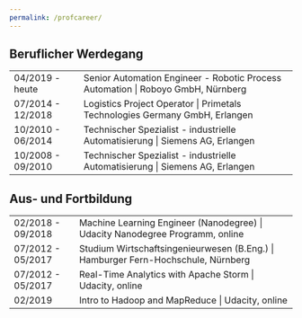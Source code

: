 ```yaml
---
permalink: /profcareer/
---
```

<h2 id='profcareer-work-experience'>Beruflicher Werdegang</h2>
<p>
<table>
    <tr>
        <td>04/2019 - heute</td>
        <td>Senior Automation Engineer - Robotic Process Automation | Roboyo GmbH, N&uuml;rnberg</td>
    </tr>
    <tr>
        <td>07/2014 - 12/2018</td>
        <td>Logistics Project Operator | Primetals Technologies Germany GmbH, Erlangen</td>
    </tr>
    <tr>
        <td>10/2010 - 06/2014</td>
        <td>Technischer Spezialist - industrielle Automatisierung | Siemens AG, Erlangen</td>
    </tr>
    <tr>
        <td>10/2008 - 09/2010</td>
        <td>Technischer Spezialist - industrielle Automatisierung | Siemens AG, Erlangen</td>
    </tr>
</table>
</p>

<h2 id='profcareer-edu-train'>Aus- und Fortbildung</h2>
<p>
<table>
    <tr>
        <td>02/2018 - 09/2018</td>
        <td>Machine Learning Engineer (Nanodegree) | Udacity Nanodegree Programm, online</td>
    </tr>
    <tr>
        <td>07/2012 - 05/2017</td>
        <td>Studium Wirtschaftsingenieurwesen (B.Eng.) | Hamburger Fern-Hochschule, N&uuml;rnberg</td>
    </tr>
    <tr>
        <td>07/2012 - 05/2017</td>
        <td>Real-Time Analytics with Apache Storm | Udacity, online</td>
    </tr>
    <tr>
        <td>02/2019</td>
        <td>Intro to Hadoop and MapReduce | Udacity, online</td>
    </tr>
</table>
</p>